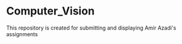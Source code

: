 # Computer_Vision
This repository is created for submitting and displaying Amir Azadi's assignments
